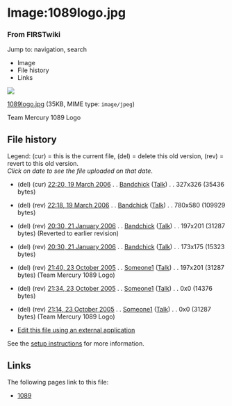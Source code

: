 

# Image:1089logo.jpg

### From FIRSTwiki

Jump to: navigation, search

  * Image
  * File history
  * Links

![](/media/2/2f/1089logo.jpg)

[1089logo.jpg](/media/2/2f/1089logo.jpg "1089logo.jpg" ) (35KB, MIME type:
`image/jpeg`)

Team Mercury 1089 Logo

## File history

Legend: (cur) = this is the current file, (del) = delete this old version,
(rev) = revert to this old version.  
_Click on date to see the file uploaded on that date_.

  * (del) (cur) [22:20, 19 March 2006](/media/2/2f/1089logo.jpg "/media/2/2f/1089logo.jpg" ) . . [Bandchick](/index.php?title=User:Bandchick&action=edit "User:Bandchick" ) ([Talk](/index.php?title=User_talk:Bandchick&action=edit "User talk:Bandchick" )) . . 327x326 (35436 bytes)
  * (del) (rev) [22:18, 19 March 2006](/media/archive/2/2f/20060319222021%211089logo.jpg "/media/archive/2/2f/20060319222021!1089logo.jpg" ) . . [Bandchick](/index.php?title=User:Bandchick&action=edit "User:Bandchick" ) ([Talk](/index.php?title=User_talk:Bandchick&action=edit "User talk:Bandchick" )) . . 780x580 (109929 bytes)
  * (del) (rev) [20:30, 21 January 2006](/media/archive/2/2f/20060319221821%211089logo.jpg "/media/archive/2/2f/20060319221821!1089logo.jpg" ) . . [Bandchick](/index.php?title=User:Bandchick&action=edit "User:Bandchick" ) ([Talk](/index.php?title=User_talk:Bandchick&action=edit "User talk:Bandchick" )) . . 197x201 (31287 bytes) (Reverted to earlier revision)
  * (del) (rev) [20:30, 21 January 2006](/media/archive/2/2f/20060121203040%211089logo.jpg "/media/archive/2/2f/20060121203040!1089logo.jpg" ) . . [Bandchick](/index.php?title=User:Bandchick&action=edit "User:Bandchick" ) ([Talk](/index.php?title=User_talk:Bandchick&action=edit "User talk:Bandchick" )) . . 173x175 (15323 bytes)
  * (del) (rev) [21:40, 23 October 2005](/media/archive/2/2f/20060121203025%211089logo.jpg "/media/archive/2/2f/20060121203025!1089logo.jpg" ) . . [Someone1](/index.php?title=User:Someone1&action=edit "User:Someone1" ) ([Talk](/index.php?title=User_talk:Someone1&action=edit "User talk:Someone1" )) . . 197x201 (31287 bytes) (Team Mercury 1089 Logo)
  * (del) (rev) [21:34, 23 October 2005](/media/archive/2/2f/20051023214007%211089logo.jpg "/media/archive/2/2f/20051023214007!1089logo.jpg" ) . . [Someone1](/index.php?title=User:Someone1&action=edit "User:Someone1" ) ([Talk](/index.php?title=User_talk:Someone1&action=edit "User talk:Someone1" )) . . 0x0 (14376 bytes)
  * (del) (rev) [21:14, 23 October 2005](/media/archive/2/2f/20051023213437%211089logo.jpg "/media/archive/2/2f/20051023213437!1089logo.jpg" ) . . [Someone1](/index.php?title=User:Someone1&action=edit "User:Someone1" ) ([Talk](/index.php?title=User_talk:Someone1&action=edit "User talk:Someone1" )) . . 0x0 (31287 bytes) (Team Mercury 1089 Logo)
  

  * [Edit this file using an external application](/index.php?title=Image:1089logo.jpg&action=edit&externaledit=true&mode=file "Image:1089logo.jpg" )

See the [setup
instructions](http://meta.wikimedia.org/wiki/Help:External_editors
"http://meta.wikimedia.org/wiki/Help:External_editors" ) for more information.

## Links

The following pages link to this file:

  * [1089](1089 "1089" )


